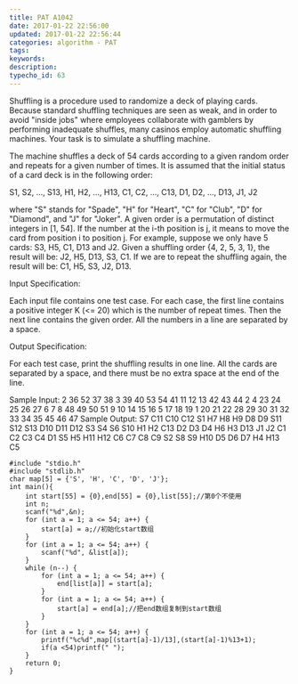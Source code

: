 ```yaml
---
title: PAT A1042
date: 2017-01-22 22:56:00
updated: 2017-01-22 22:56:44
categories: algorithm - PAT
tags: 
keywords:
description:
typecho_id: 63
---
```


Shuffling is a procedure used to randomize a deck of playing cards. Because standard shuffling techniques are seen as weak, and in order to avoid "inside jobs" where employees collaborate with gamblers by performing inadequate shuffles, many casinos employ automatic shuffling machines. Your task is to simulate a shuffling machine.

The machine shuffles a deck of 54 cards according to a given random order and repeats for a given number of times. It is assumed that the initial status of a card deck is in the following order:

S1, S2, ..., S13, H1, H2, ..., H13, C1, C2, ..., C13, D1, D2, ..., D13, J1, J2

where "S" stands for "Spade", "H" for "Heart", "C" for "Club", "D" for "Diamond", and "J" for "Joker". A given order is a permutation of distinct integers in [1, 54]. If the number at the i-th position is j, it means to move the card from position i to position j. For example, suppose we only have 5 cards: S3, H5, C1, D13 and J2. Given a shuffling order {4, 2, 5, 3, 1}, the result will be: J2, H5, D13, S3, C1. If we are to repeat the shuffling again, the result will be: C1, H5, S3, J2, D13.

Input Specification:

Each input file contains one test case. For each case, the first line contains a positive integer K (<= 20) which is the number of repeat times. Then the next line contains the given order. All the numbers in a line are separated by a space.

Output Specification:

For each test case, print the shuffling results in one line. All the cards are separated by a space, and there must be no extra space at the end of the line.

Sample Input:
2
36 52 37 38 3 39 40 53 54 41 11 12 13 42 43 44 2 4 23 24 25 26 27 6 7 8 48 49 50 51 9 10 14 15 16 5 17 18 19 1 20 21 22 28 29 30 31 32 33 34 35 45 46 47
Sample Output:
S7 C11 C10 C12 S1 H7 H8 H9 D8 D9 S11 S12 S13 D10 D11 D12 S3 S4 S6 S10 H1 H2 C13 D2 D3 D4 H6 H3 D13 J1 J2 C1 C2 C3 C4 D1 S5 H5 H11 H12 C6 C7 C8 C9 S2 S8 S9 H10 D5 D6 D7 H4 H13 C5

    #include "stdio.h"
    #include "stdlib.h"
    char map[5] = {'S', 'H', 'C', 'D', 'J'};
    int main(){
        int start[55] = {0},end[55] = {0},list[55];//第0个不使用
        int n;
        scanf("%d",&n);
        for (int a = 1; a <= 54; a++) {
            start[a] = a;//初始化start数组
        }
        for (int a = 1; a <= 54; a++) {
            scanf("%d", &list[a]);
        }
        while (n--) {
            for (int a = 1; a <= 54; a++) {
                end[list[a]] = start[a];
            }
            for (int a = 1; a <= 54; a++) {
                start[a] = end[a];//把end数组复制到start数组
            }
        }
        for (int a = 1; a <= 54; a++) {
            printf("%c%d",map[(start[a]-1)/13],(start[a]-1)%13+1);
            if(a <54)printf(" ");
        }
        return 0;
    }
